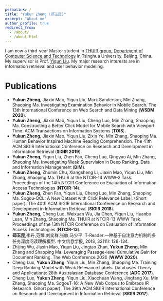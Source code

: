 ```yaml
---
permalink: /
title: "Yukun Zheng (郑玉昆)"
excerpt: "About me"
author_profile: true
redirect_from: 
  - /about/
  - /about.html
---
```


I am now a third-year Master student in [THUIR group](http://www.thuir.cn/), [Department of Computer Science and Technology](http://www.cs.tsinghua.edu.cn) in Tsinghua University, Beijing, China. My supervisor is Prof. [Yiqun Liu](http://www.thuir.cn/group/~YQLiu/). My major research interests are in information retrieval and user behavior modeling.

<!--Recent Professional Activities
======
* I serve as PC member of [SIGIR 2019](http://sigir.org/sigir2019/).
* Our paper ***"Evaluating Web Search with a Bejeweled Player Model"*** won the **Best Student Paper Award** at [SIGIR 2017](http://sigir.org/sigir2017/)!-->

Publications
======
* **Yukun Zheng**, Jiaxin Mao, Yiqun Liu, Mark Sanderson, Min Zhang, Shaoping Ma. Investigating Examination Behavior in Mobile Search. The 13th International Conference on Web Search and Data Mining (**WSDM 2020**).
* **Yukun Zheng**, Jiaxin Mao, Yiqun Liu, Cheng Luo, Min Zhang, Shaoping Ma. Constructing a Better Click Model for Mobile Search with Viewport Time. ACM Transactions on Information Systems (**TOIS**).
* **Yukun Zheng**, Jiaxin Mao, Yiqun Liu, Zixin Ye, Min Zhang, Shaoping Ma. Human Behavior Inspired Machine Reading Comprehension. The 41th ACM SIGIR International Conference on Research and Development in Information Retrieval (**SIGIR 2019**).
* **Yukun Zheng**, Yiqun Liu, Zhen Fan, Cheng Luo, Qingyao Ai, Min Zhang, Shaoping Ma. Investigating Weak Supervision in Deep Ranking. Data and Information Management (**DIM**).
* **Yukun Zheng**, Zhumin Chu, Xiangsheng Li, Jiaxin Mao, Yiqun Liu, Min Zhang, Shaoping Ma. THUIR at the NTCIR-14 WWW-2 Task. Proceedings of the 14th NTCIR Conference on Evaluation of Information Access Technologies (**NTCIR-14**).
* **Yukun Zheng**, Zhen Fan, Yiqun Liu, Cheng Luo, Min Zhang, Shaoping Ma. Sogou-QCL: A New Dataset with Click Relevance Label. (Short paper). The 40th ACM SIGIR International Conference on Research and Development in Information Retrieval (**SIGIR 2018**).
* **Yukun Zheng**, Cheng Luo, Weixuan Wu, Jia Chen, Yiqun Liu, Huanbo Luan, Min Zhang, Shaoping Ma. THUIR at NTCIR-13 WWW Task. Proceedings of the 13th NTCIR Conference on Evaluation of Information Access Technologies (**NTCIR-13**).
* **郑玉昆**,李丹,范臻,刘奕群,张敏,马少平. T-Reader:一种基于自注意力机制的多任务深度阅读理解模型. 中文信息学报, 2018, 32(11): 128-134.
* Zhijing Wu, Jiaxin Mao, Yiqun Liu, Jingtao Zhan, **Yukun Zheng**, Min Zhang and Shaoping Ma. Leveraging Passage-level Cumulative Gain for Document Ranking. The Web Conference 2020 (**WWW 2020**).
* Cheng Luo, **Yukun Zheng**, Yiqun Liu, Min Zhang, Shaoping Ma. Training Deep Ranking Model with Weak Relevance Labels. Databases Theory and Applications: 28th Australasian Database Conference (**ADC 2017**).
* Cheng Luo, **Yukun Zheng**, Yiqun Liu, Xiaochuan Wang, Jingfang Xu, Min Zhang, Shaoping Ma. SogouT-16: A New Web Corpus to Embrace IR Research. (Short paper). The 39th ACM SIGIR International Conference on Research and Development in Information Retrieval (**SIGIR 2017**).

